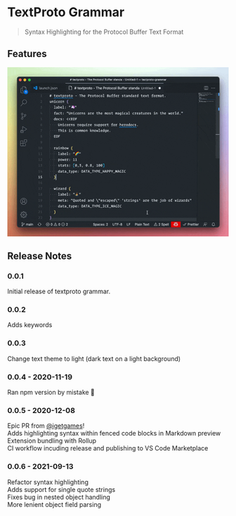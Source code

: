 # TextProto Grammar

> Syntax Highlighting for the Protocol Buffer Text Format

## Features

![highlight real](images/highlight-reel.gif)

## Release Notes

### 0.0.1

Initial release of textproto grammar.

### 0.0.2

Adds keywords

### 0.0.3

Change text theme to light (dark text on a light background)

### 0.0.4 - 2020-11-19

Ran npm version by mistake :rocket:

### 0.0.5 - 2020-12-08

Epic PR from [@igetgames](https://github.com/thejustinwalsh/textproto-grammar/pull/5)!  
Adds highlighting syntax within fenced code blocks in Markdown preview  
Extension bundling with Rollup  
CI workflow incuding release and publishing to VS Code Marketplace

### 0.0.6 - 2021-09-13

Refactor syntax highlighting  
Adds support for single quote strings  
Fixes bug in nested object handling  
More lenient object field parsing  